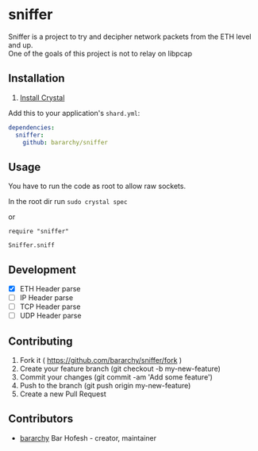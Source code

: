 # sniffer

Sniffer is a project to try and decipher network packets from the ETH level and up.  
One of the goals of this project is not to relay on libpcap  

## Installation
1. [Install Crystal](https://crystal-lang.org/docs/installation/)  

Add this to your application's `shard.yml`:

```yaml
dependencies:
  sniffer:
    github: bararchy/sniffer
```

## Usage

You have to run the code as root to allow raw sockets.  

In the root dir run `sudo crystal spec`  

or 

```crystal
require "sniffer"

Sniffer.sniff
```


## Development

* [x] ETH Header parse  
* [ ] IP Header parse  
* [ ] TCP Header parse  
* [ ] UDP Header parse

## Contributing

1. Fork it ( https://github.com/bararchy/sniffer/fork )
2. Create your feature branch (git checkout -b my-new-feature)
3. Commit your changes (git commit -am 'Add some feature')
4. Push to the branch (git push origin my-new-feature)
5. Create a new Pull Request

## Contributors

- [bararchy](https://github.com/bararchy) Bar Hofesh - creator, maintainer
